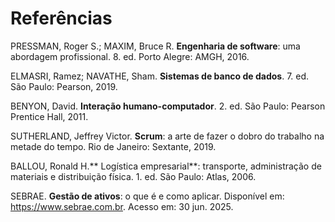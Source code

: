 # Referências

PRESSMAN, Roger S.; MAXIM, Bruce R. **Engenharia de software**: uma abordagem profissional. 8. ed. Porto Alegre: AMGH, 2016.

ELMASRI, Ramez; NAVATHE, Sham. **Sistemas de banco de dados**. 7. ed. São Paulo: Pearson, 2019.

BENYON, David. **Interação humano-computador**. 2. ed. São Paulo: Pearson Prentice Hall, 2011.

SUTHERLAND, Jeffrey Victor. **Scrum**: a arte de fazer o dobro do trabalho na metade do tempo. Rio de Janeiro: Sextante, 2019.

BALLOU, Ronald H.** Logística empresarial**: transporte, administração de materiais e distribuição física. 1. ed. São Paulo: Atlas, 2006.

SEBRAE. **Gestão de ativos**: o que é e como aplicar. Disponível em: https://www.sebrae.com.br. Acesso em: 30 jun. 2025.
